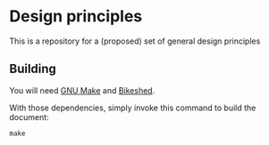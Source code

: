 Design principles
=================

This is a repository for a (proposed) set of general design principles

Building
--------

You will need [GNU Make](https://www.gnu.org/software/make/) and [Bikeshed](https://pypi.org/project/bikeshed/).

With those dependencies, simply invoke this command to build the document:

    make

